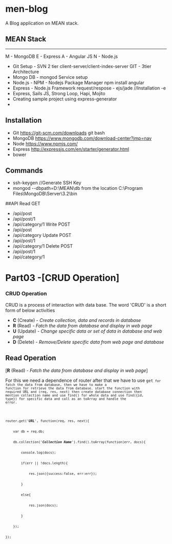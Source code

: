 # men-blog
A Blog application on MEAN stack.

## MEAN Stack
------------------
M - MongoDB
E - Express
A - Angular JS
N - Node.js

- Git Setup - SVN 2 tier client-server/client-index-server GIT - 3tier Architecture
- Mongo DB - mongod Service setup
- Node.js - NPM - Nodejs Package Manager   npm install angular 
- Express - Node.js Framework request/respose - ejs/jade //Installation -e
- Express, Sails JS, Strong Loop, Hapi, Mojito
- Creating sample project using express-generator
- 
## Installation
- Git https://git-scm.com/downloads git bash
- MongoDB https://www.mongodb.com/download-center?jmp=nav
- Node https://www.npmjs.com/
- Express http://expressjs.com/en/starter/generator.html
- bower 

## Commands
- ssh-keygen //Generate SSH Key
- mongod --dbpath=D:\MEAN\db from the location C:\Program Files\MongoDB\Server\3.2\bin

##API
Read GET
- /api/post
- /api/post/1
- /api/category/1
Write POST
- /api/post
- /api/category
Update POST
- /api/post/1
- /api/category/1
Delete POST
- /api/post/1
- /api/category/1



# Part03 -[CRUD Operation]

### CRUD Operation
CRUD is a process of interaction with data base. The word 'CRUD' is a short form of below activities
- **C** (Create) - *Create collection, data and records in database*
- **R** (Read) - *Fatch the data from database and display in web page*
- **U** (Update) - *Change specific data or set of data in database and web page*
- **D** (Delete) - *Remove/Delete specific data from web page and database*

## Read Operation
[**R** (Read) - *Fatch the data from database and display in web page*]

For this we need a dependence of router after that we have to use <code>get<code> for fatch the data from database, then we have to make a function for retrieve the data from database. start the function with required URL and (req, res, next) then create database connection then mention collection name and use find() for whole data and use find({id, type}) for specific data and call as an toArray and handle the error.

<br>
router.get('<b><i>URL</i></b>', function(req, res, next){
<br>
	var db = req.db;
<br>
	db.collection('<b><i>Collection Name</i></b>').find().toArray(function(err, docs){
<br>
		console.log(docs);
<br>
		if(err || !docs.length){
<br>
			res.json({success:false, err:err});
<br>
		}
<br>
		else{
<br>
			res.json(docs);
<br>
		}
<br>
	});
<br>
});
